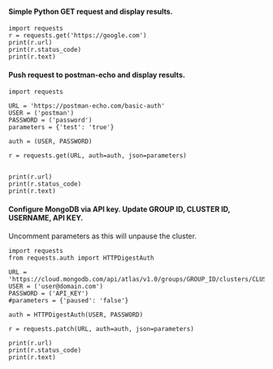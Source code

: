 #### Simple Python GET request and display results.

```
import requests
r = requests.get('https://google.com')
print(r.url)
print(r.status_code)
print(r.text)
```

#### Push request to postman-echo and display results.

```
import requests

URL = 'https://postman-echo.com/basic-auth'
USER = ('postman')
PASSWORD = ('password')
parameters = {'test': 'true'}

auth = (USER, PASSWORD)

r = requests.get(URL, auth=auth, json=parameters)


print(r.url)
print(r.status_code)
print(r.text)
```

#### Configure MongoDB via API key. Update GROUP ID, CLUSTER ID, USERNAME, API KEY. 
Uncomment parameters as this will unpause the cluster.

```
import requests
from requests.auth import HTTPDigestAuth

URL = 'https://cloud.mongodb.com/api/atlas/v1.0/groups/GROUP_ID/clusters/CLUSTER_ID'
USER = ('user@domain.com')
PASSWORD = ('API_KEY')
#parameters = {'paused': 'false'}

auth = HTTPDigestAuth(USER, PASSWORD)

r = requests.patch(URL, auth=auth, json=parameters)

print(r.url)
print(r.status_code)
print(r.text)
```





















